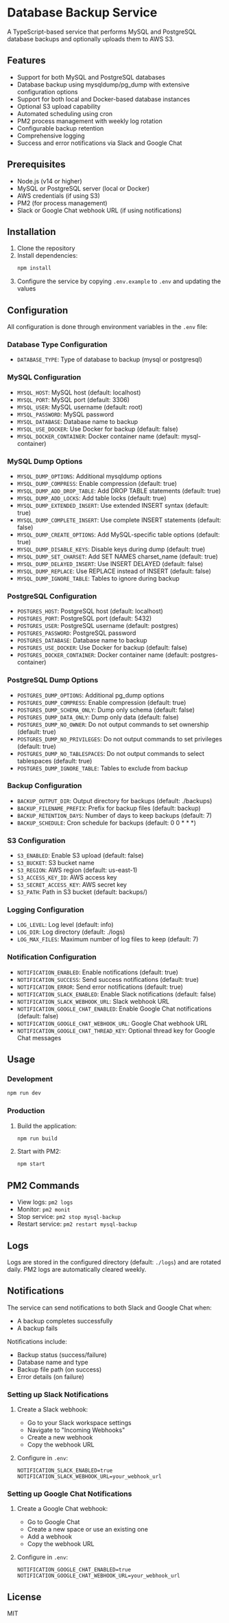 # Database Backup Service

A TypeScript-based service that performs MySQL and PostgreSQL database backups and optionally uploads them to AWS S3.

## Features

- Support for both MySQL and PostgreSQL databases
- Database backup using mysqldump/pg_dump with extensive configuration options
- Support for both local and Docker-based database instances
- Optional S3 upload capability
- Automated scheduling using cron
- PM2 process management with weekly log rotation
- Configurable backup retention
- Comprehensive logging
- Success and error notifications via Slack and Google Chat

## Prerequisites

- Node.js (v14 or higher)
- MySQL or PostgreSQL server (local or Docker)
- AWS credentials (if using S3)
- PM2 (for process management)
- Slack or Google Chat webhook URL (if using notifications)

## Installation

1. Clone the repository
2. Install dependencies:
   ```bash
   npm install
   ```
3. Configure the service by copying `.env.example` to `.env` and updating the values

## Configuration

All configuration is done through environment variables in the `.env` file:

### Database Type Configuration
- `DATABASE_TYPE`: Type of database to backup (mysql or postgresql)

### MySQL Configuration
- `MYSQL_HOST`: MySQL host (default: localhost)
- `MYSQL_PORT`: MySQL port (default: 3306)
- `MYSQL_USER`: MySQL username (default: root)
- `MYSQL_PASSWORD`: MySQL password
- `MYSQL_DATABASE`: Database name to backup
- `MYSQL_USE_DOCKER`: Use Docker for backup (default: false)
- `MYSQL_DOCKER_CONTAINER`: Docker container name (default: mysql-container)

### MySQL Dump Options
- `MYSQL_DUMP_OPTIONS`: Additional mysqldump options
- `MYSQL_DUMP_COMPRESS`: Enable compression (default: true)
- `MYSQL_DUMP_ADD_DROP_TABLE`: Add DROP TABLE statements (default: true)
- `MYSQL_DUMP_ADD_LOCKS`: Add table locks (default: true)
- `MYSQL_DUMP_EXTENDED_INSERT`: Use extended INSERT syntax (default: true)
- `MYSQL_DUMP_COMPLETE_INSERT`: Use complete INSERT statements (default: false)
- `MYSQL_DUMP_CREATE_OPTIONS`: Add MySQL-specific table options (default: true)
- `MYSQL_DUMP_DISABLE_KEYS`: Disable keys during dump (default: true)
- `MYSQL_DUMP_SET_CHARSET`: Add SET NAMES charset_name (default: true)
- `MYSQL_DUMP_DELAYED_INSERT`: Use INSERT DELAYED (default: false)
- `MYSQL_DUMP_REPLACE`: Use REPLACE instead of INSERT (default: false)
- `MYSQL_DUMP_IGNORE_TABLE`: Tables to ignore during backup

### PostgreSQL Configuration
- `POSTGRES_HOST`: PostgreSQL host (default: localhost)
- `POSTGRES_PORT`: PostgreSQL port (default: 5432)
- `POSTGRES_USER`: PostgreSQL username (default: postgres)
- `POSTGRES_PASSWORD`: PostgreSQL password
- `POSTGRES_DATABASE`: Database name to backup
- `POSTGRES_USE_DOCKER`: Use Docker for backup (default: false)
- `POSTGRES_DOCKER_CONTAINER`: Docker container name (default: postgres-container)

### PostgreSQL Dump Options
- `POSTGRES_DUMP_OPTIONS`: Additional pg_dump options
- `POSTGRES_DUMP_COMPRESS`: Enable compression (default: true)
- `POSTGRES_DUMP_SCHEMA_ONLY`: Dump only schema (default: false)
- `POSTGRES_DUMP_DATA_ONLY`: Dump only data (default: false)
- `POSTGRES_DUMP_NO_OWNER`: Do not output commands to set ownership (default: true)
- `POSTGRES_DUMP_NO_PRIVILEGES`: Do not output commands to set privileges (default: true)
- `POSTGRES_DUMP_NO_TABLESPACES`: Do not output commands to select tablespaces (default: true)
- `POSTGRES_DUMP_IGNORE_TABLE`: Tables to exclude from backup

### Backup Configuration
- `BACKUP_OUTPUT_DIR`: Output directory for backups (default: ./backups)
- `BACKUP_FILENAME_PREFIX`: Prefix for backup files (default: backup)
- `BACKUP_RETENTION_DAYS`: Number of days to keep backups (default: 7)
- `BACKUP_SCHEDULE`: Cron schedule for backups (default: 0 0 * * *)

### S3 Configuration
- `S3_ENABLED`: Enable S3 upload (default: false)
- `S3_BUCKET`: S3 bucket name
- `S3_REGION`: AWS region (default: us-east-1)
- `S3_ACCESS_KEY_ID`: AWS access key
- `S3_SECRET_ACCESS_KEY`: AWS secret key
- `S3_PATH`: Path in S3 bucket (default: backups/)

### Logging Configuration
- `LOG_LEVEL`: Log level (default: info)
- `LOG_DIR`: Log directory (default: ./logs)
- `LOG_MAX_FILES`: Maximum number of log files to keep (default: 7)

### Notification Configuration
- `NOTIFICATION_ENABLED`: Enable notifications (default: true)
- `NOTIFICATION_SUCCESS`: Send success notifications (default: true)
- `NOTIFICATION_ERROR`: Send error notifications (default: true)
- `NOTIFICATION_SLACK_ENABLED`: Enable Slack notifications (default: false)
- `NOTIFICATION_SLACK_WEBHOOK_URL`: Slack webhook URL
- `NOTIFICATION_GOOGLE_CHAT_ENABLED`: Enable Google Chat notifications (default: false)
- `NOTIFICATION_GOOGLE_CHAT_WEBHOOK_URL`: Google Chat webhook URL
- `NOTIFICATION_GOOGLE_CHAT_THREAD_KEY`: Optional thread key for Google Chat messages

## Usage

### Development

```bash
npm run dev
```

### Production

1. Build the application:
   ```bash
   npm run build
   ```

2. Start with PM2:
   ```bash
   npm start
   ```

## PM2 Commands

- View logs: `pm2 logs`
- Monitor: `pm2 monit`
- Stop service: `pm2 stop mysql-backup`
- Restart service: `pm2 restart mysql-backup`

## Logs

Logs are stored in the configured directory (default: `./logs`) and are rotated daily. PM2 logs are automatically cleared weekly.

## Notifications

The service can send notifications to both Slack and Google Chat when:
- A backup completes successfully
- A backup fails

Notifications include:
- Backup status (success/failure)
- Database name and type
- Backup file path (on success)
- Error details (on failure)

### Setting up Slack Notifications

1. Create a Slack webhook:
   - Go to your Slack workspace settings
   - Navigate to "Incoming Webhooks"
   - Create a new webhook
   - Copy the webhook URL

2. Configure in `.env`:
   ```
   NOTIFICATION_SLACK_ENABLED=true
   NOTIFICATION_SLACK_WEBHOOK_URL=your_webhook_url
   ```

### Setting up Google Chat Notifications

1. Create a Google Chat webhook:
   - Go to Google Chat
   - Create a new space or use an existing one
   - Add a webhook
   - Copy the webhook URL

2. Configure in `.env`:
   ```
   NOTIFICATION_GOOGLE_CHAT_ENABLED=true
   NOTIFICATION_GOOGLE_CHAT_WEBHOOK_URL=your_webhook_url
   ```

## License

MIT 